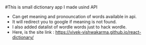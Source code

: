 #This is small dictionary app I made usind API
- Can get meaning and pronouncation of words available in api.
- It will redirect you to google if meaning is not found.
- I also added datalist of wordle words just to hack wordle. <br>
- Here, is the site link : https://vivek-vishwakarma.github.io/react-dictionary/

